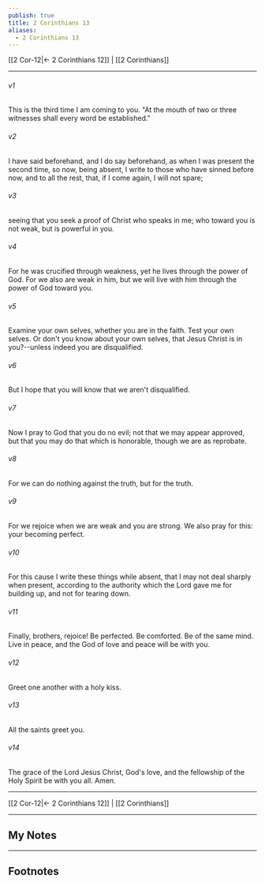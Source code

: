 ```yaml
---
publish: true
title: 2 Corinthians 13
aliases:
  - 2 Corinthians 13
---
```


[[2 Cor-12|← 2 Corinthians 12]] | [[2 Corinthians]]
***



###### v1 
This is the third time I am coming to you. "At the mouth of two or three witnesses shall every word be established." 

###### v2 
I have said beforehand, and I do say beforehand, as when I was present the second time, so now, being absent, I write to those who have sinned before now, and to all the rest, that, if I come again, I will not spare; 

###### v3 
seeing that you seek a proof of Christ who speaks in me; who toward you is not weak, but is powerful in you. 

###### v4 
For he was crucified through weakness, yet he lives through the power of God. For we also are weak in him, but we will live with him through the power of God toward you. 

###### v5 
Examine your own selves, whether you are in the faith. Test your own selves. Or don't you know about your own selves, that Jesus Christ is in you?--unless indeed you are disqualified. 

###### v6 
But I hope that you will know that we aren't disqualified. 

###### v7 
Now I pray to God that you do no evil; not that we may appear approved, but that you may do that which is honorable, though we are as reprobate. 

###### v8 
For we can do nothing against the truth, but for the truth. 

###### v9 
For we rejoice when we are weak and you are strong. We also pray for this: your becoming perfect. 

###### v10 
For this cause I write these things while absent, that I may not deal sharply when present, according to the authority which the Lord gave me for building up, and not for tearing down. 

###### v11 
Finally, brothers, rejoice! Be perfected. Be comforted. Be of the same mind. Live in peace, and the God of love and peace will be with you. 

###### v12 
Greet one another with a holy kiss. 

###### v13 
All the saints greet you. 

###### v14 
The grace of the Lord Jesus Christ, God's love, and the fellowship of the Holy Spirit be with you all. Amen.

***
[[2 Cor-12|← 2 Corinthians 12]] | [[2 Corinthians]]

---
## My Notes

---
## Footnotes